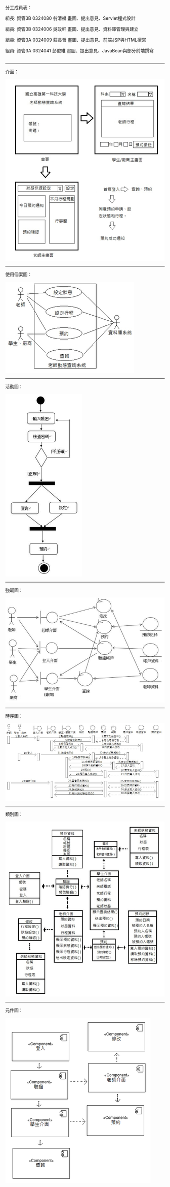 分工成員表：

組長: 資管3B 0324080 翁清福 畫圖、提出意見、Servlet程式設計

組員: 資管3B 0324006 吳政軒 畫圖、提出意見、資料庫管理與建立

組員: 資管3A 0324009 莊長晉 畫圖、提出意見、前端JSP與HTML撰寫

組員: 資管3A 0324041 彭俊維 畫圖、提出意見、JavaBean與部分前端撰寫
                           
***

介面：

  ![image](https://github.com/0324080/oose_0324080/blob/master/T1.jpg)

***

使用個案圖：                                                                                     

![image](https://github.com/0324080/oose_0324080/blob/master/usecase.jpg)
                                                                         
***

活動圖：

![image](https://github.com/0324080/oose_0324080/blob/master/AD.JPG)

***

強韌圖：

![image](https://github.com/0324080/oose_0324080/blob/master/RD.jpg)

***

時序圖：

![image](https://github.com/0324080/oose_0324080/blob/master/SD.jpg)

***

類別圖：

![image](https://github.com/0324080/oose_0324080/blob/master/類別圖.jpg)

***

元件圖：

![image](https://github.com/0324080/oose_0324080/blob/master/元件圖.png)
